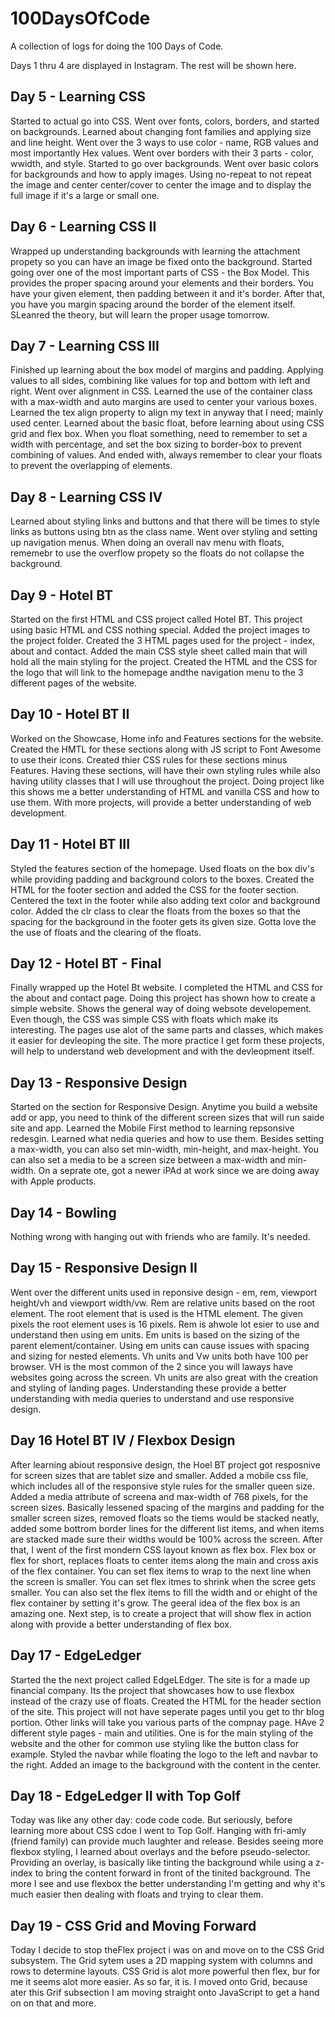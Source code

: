 # 100DaysOfCode
A collection of logs for doing the 100 Days of Code. 

Days 1 thru 4 are displayed in Instagram. The rest will be shown here.

## Day 5 - Learning CSS
Started to actual go into CSS. Went over fonts, colors, borders, and started on backgrounds. Learned about changing font families and applying size and line height. Went over the 3 ways to use color - name, RGB values and most importantly Hex values. Went over borders with their 3 parts - color, wwidth, and style. Started to go over backgrounds. Went over basic colors for backgrounds and how to apply images. Using no-repeat to not repeat the image and center center/cover to center the image and to display the full image if it's a large or small one.

## Day 6 - Learning CSS II
Wrapped up understanding backgrounds with learning the attachment propety so you can have an image be fixed onto the background. Started going over one of the most important parts of CSS - the Box Model. This provides the proper spacing around your elements and their borders. You have your given element, then padding between it and it's border. After that, you have you margin spacing around the border of the element itself. SLeanred the theory, but will learn the proper usage tomorrow.

## Day 7 - Learning CSS III
Finished up learning about the box model of margins and padding. Applying values to all sides, combining like values for top and bottom with left and right. Went over alignment in CSS. Learned the use of the container class with a max-width and auto margins are used to center your various boxes. Learned the tex align property to align my text in anyway that I need; mainly used center. Learned about the basic float, before learning about using CSS grid and flex box. When you float something, need to remember to set a width with percentage, and set the box sizing to border-box to prevent combining of values. And ended with, always remember to clear your floats to prevent the overlapping of elements. 

## Day 8 - Learning CSS IV
Learned about styling links and buttons and that there will be times to style links as buttons using btn as the class name. Went over styling and setting up navigation menus. When doing an overall nav menu with floats, rememebr to use the overflow propety so the floats do not collapse the background. 

## Day 9 - Hotel BT
Started on the first HTML and CSS project called Hotel BT. This project using basic HTML and CSS nothing special. Added the project images to the project folder. Created the 3 HTML pages used for the project - index, about and contact. Added the main CSS style sheet called main that will hold all the main styling for the project. Created the HTML and the CSS for the logo that will link to the homepage andthe navigation menu to the 3 different pages of the website.

## Day 10 - Hotel BT II
Worked on the Showcase, Home info and Features sections for the website. Created the HMTL for these sections along with JS script to Font Awesome to use their icons. Created thier CSS rules for these sections minus Features. Having these sections, will have their own styling rules while also having utility classes that I will use throughout the project. Doing project like this shows me a better understanding of HTML and vanilla CSS and how to use them. With more projects, will provide a better understanding of web development.

## Day 11 - Hotel BT III
Styled the features section of the homepage. Used floats on the box div's while providing padding and background colors to the boxes. Created the HTML for the footer section and added the CSS for the footer section. Centered the text in the footer while also adding text color and background color. Added the clr class to clear the floats from the boxes so that the spacing for the background in the footer gets its given size. Gotta love the the use of floats and the clearing of the floats.

## Day 12 - Hotel BT - Final
Finally wrapped up the Hotel Bt website. I completed the HTML and CSS for the about and contact page. Doing this project has shown how to create a simple website. Shows the general way of doing websote developement. Even though, the CSS was simple CSS with floats which make its interesting. The pages use alot of the same parts and classes, which makes it easier for devleoping the site. The more practice I get form these projects, will help to understand web development and with the devleopment itself.

## Day 13 - Responsive Design
Started on the section for Responsive Design. Anytime you build a website add or app, you need to think of the different screen sizes that will run saide site and app. Learned the Mobile First method to learning repsonsive redesgin. Learned what nedia queries and how to use them. Besides setting a max-width, you can also set min-width, min-height, and max-height. You can also set a media to be a screen size between a max-width and min-width. On a seprate ote, got a newer iPAd at work since we are doing away with Apple products. 

## Day 14 - Bowling
Nothing wrong with hanging out with friends who are family. It's needed.

## Day 15 - Responsive Design II
Went over the different units used in reponsive design - em, rem, viewport height/vh and viewport width/vw. Rem are relative units based on the root element. The root element that is used is the HTML element. The given pixels the root element uses is 16 pixels. Rem is ahwole lot esier to use and understand then using em units. Em units is based on the sizing of the parent element/container. Using em units can cause issues with spacing and sizing for nested elements. Vh units and Vw units both have 100 per browser. VH is the most common of the 2 since you will laways have websites going across the screen. Vh units are also great with the creation and styling of landing pages. Understanding these provide a better understanding with media queries to understand and use responsive design. 

## Day 16 Hotel BT IV / Flexbox Design
After learning abiout responsive design, the Hoel BT project got resposnive for screen sizes that are tablet size and smaller. Added a mobile css file, which includes all of the responsive style rules for the smaller queen size. Added a media attribute of screena and max-width of 768 pixels, for the screen sizes. Basically lessened spacing of the margins and padding for the smaller screen sizes, removed floats so the tiems would be stacked neatly, added some bottrom border lines for the different list items, and when items are stacked made sure their widths would be 100% across the screen. After that, I went of the first mondern CSS layout known as flex box. Flex box or flex for short, replaces floats to center items along the main and cross axis of the flex container. You can set flex items to wrap to the next line when the screen is smaller. You can set flex itmes to shrink when the scree gets smaller. You can also set the flex items to fill the width and or ehight of the flex container by setting it's grow. The geeral idea of the flex box is an amazing one. Next step, is to create a project that will show flex in action along with provide a better understanding of flex box. 

## Day 17 - EdgeLedger
Started the the next project called EdgeLEdger. The site is for a made up financial company. Its the project that showcases how to use flexbox instead of the crazy use of floats. Created the HTML for the header section of the site. This project will not have seperate pages until you get to thr blog portion. Other links will take you various parts of the compnay page. HAve 2 different style pages - main and utilities. One is for the main styling of the website and the other for common use styling like the button class for example. Styled the navbar while floating the logo to the left and navbar to the right. Added an image to the background with the content in the center. 

## Day 18 - EdgeLedger II with Top Golf
Today was like any other day: code code code. But seriously, before learning more about CSS cdoe I went to Top Golf. Hanging with fri-amly (friend family) can provide much laughter and release. Besides seeing more flexbox styling, I learned about overlays and the before pseudo-selector. Providing an overlay, is basically like tinting the background while using a z-index to bring the content forward in front of the tinited background. The more I see and use flexbox the better understanding I'm getting and why it's much easier then dealing with floats and trying to clear them. 

## Day 19 - CSS Grid and Moving Forward
Today I decide to stop theFlex project i was on and move on to the CSS Grid subsystem. The Grid sytem uses a 2D mapping system with columns and rows to determine layouts. CSS Grid is alot more powerful then flex, bur for me it seems alot more easier. As so far, it is. I moved onto Grid, because ater this Grif subsection I am moving straight onto JavaScript to get a hand on on that and more. 
